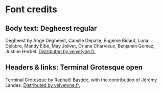 # Font credits

## Body text: Degheest regular

Degheest by Ange Degheest, Camille Depalle, Eugénie Bidaut, Luna Delabre, Mandy Elbé, May Jolivet, Oriane Charvieux, Benjamin Gomez, Justine Herbel. [Distributed by velvetyne.fr.](https://velvetyne.fr/fonts/degheest/)

## Headers & links: Terminal Grotesque open

Terminal Grotesque by Raphaël Bastide, with the contribution of Jérémy Landes. [Distributed by velvetyne.fr.](https://velvetyne.fr/fonts/terminal-grotesque/)
